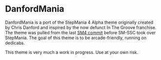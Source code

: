 # DanfordMania

DanfordMania is a port of the StepMania 4 Alpha theme originally created by Chris Danford and inspired by the now defunct In The Groove franchise. The theme was pulled from the last [SM4 commit][sm4] before SM-SSC took over StepMania. The goal of this theme is to be arcade-friendly, running on dedicabs.

This theme is very much a work in progress. Use at your own risk.

[sm4]: https://github.com/stepmania/stepmania/tree/678965aaf929c979541ee8a0234f444e794d61bc
